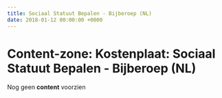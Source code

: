 ```yaml
---
title: Sociaal Statuut Bepalen - Bijberoep (NL)
date: 2018-01-12 00:00:00 +0000
---
```

# Content-zone: Kostenplaat: Sociaal Statuut Bepalen - Bijberoep (NL)

Nog geen **content** voorzien